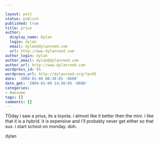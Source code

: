 ```yaml
---

layout: post
status: publish
published: true
title: prius
author:
  display_name: Dylan
  login: dylan
  email: dylan@dylanreed.com
  url: http://www.dylanreed.com
author_login: dylan
author_email: dylan@dylanreed.com
author_url: http://www.dylanreed.com
wordpress_id: 95
wordpress_url: http://dylanreed.org/?p=95
date: '2004-01-09 08:30:05 -0600'
date_gmt: '2004-01-09 14:30:05 -0600'
categories:
- Awesome
tags: []
comments: []
---
```


TOday i saw a prius, its a toyota. i almost like it better then the mini. i like that it is a hybrid. it is expensive and i'll probably never get either so that sux. i start school on monday. doh.

dylan
